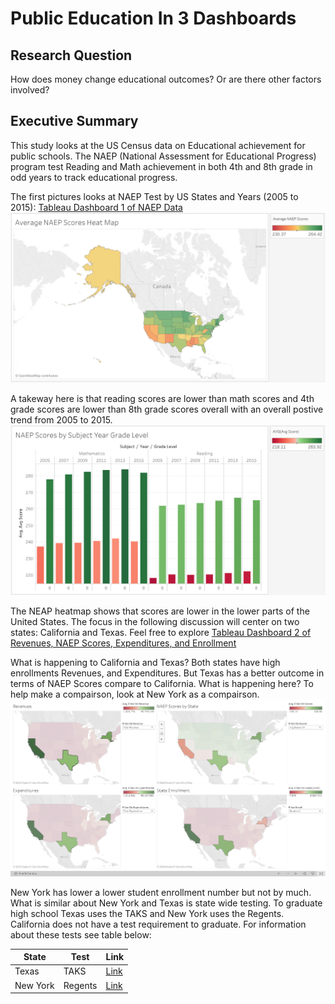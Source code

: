 # Public Education In 3 Dashboards #

## Research Question ##
How does money change educational outcomes? Or are there other factors involved?

## Executive Summary ##
This study looks at the US Census data on Educational achievement for public schools. The NAEP (National Assessment for Educational Progress) program test Reading and Math achievement in both 4th and 8th grade in odd years to track educational progress. 

The first pictures looks at NAEP Test by US States and Years (2005 to 2015): [Tableau Dashboard 1 of NAEP Data](https://public.tableau.com/profile/david2973#!/vizhome/NAEPScores2005to2015/NAEPScores?publish=yes)
![NAEP Scores](https://github.com/yuchild/Public_Education_In_3_Dashboards/blob/master/Pics/naep_scores.png)

A takeway here is that reading scores are lower than math scores and 4th grade scores are lower than 8th grade scores overall with an overall postive trend from 2005 to 2015.
![NAEP Scores by Subject Year Grade Level](https://github.com/yuchild/Public_Education_In_3_Dashboards/blob/master/Pics/naep_scores_subject_year_grade_level.png)

The NEAP heatmap shows that scores are lower in the lower parts of the United States. The focus in the following discussion will center on two states: California and Texas. Feel free to explore [Tableau Dashboard 2 of Revenues, NAEP Scores, Expenditures, and Enrollment](https://public.tableau.com/profile/david2973#!/vizhome/EnrollmentScoresRevenuesExpenditures/RevenueScoresExpenditureandEnrollment?publish=yes)

What is happening to California and Texas? Both states have high enrollments Revenues, and Expenditures. But Texas has a better outcome in terms of NAEP Scores compare to California. What is happening here? To help make a compairson, look at New York as a compairson. 
![California, Texas, and New York Compairson:](https://github.com/yuchild/Public_Education_In_3_Dashboards/blob/master/Pics/rev_NAEP_exp_enroll.png)

New York has lower a lower student enrollment number but not by much. What is similar about New York and Texas is state wide testing. To graduate high school Texas uses the TAKS and New York uses the Regents. California does not have a test requirement to graduate. For information about these tests see table below:

|State|Test|Link|
|---|---|---|
|Texas|TAKS|[Link](https://en.wikipedia.org/wiki/State_of_Texas_Assessments_of_Academic_Readiness)|
|New York|Regents|[Link](https://en.wikipedia.org/wiki/Regents_Examinations)|





